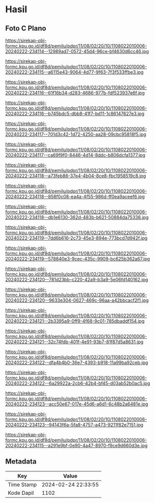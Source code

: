 # Hasil

## Foto C Plano

https://sirekap-obj-formc.kpu.go.id/df8d/pemilu/pdpr/11/08/02/20/10/1108022010006-20240222-234114--12989ad7-0572-45d4-96ce-bf4630d6cc46.jpg

https://sirekap-obj-formc.kpu.go.id/df8d/pemilu/pdpr/11/08/02/20/10/1108022010006-20240222-234115--a6115e43-9064-4d77-9f63-7f3f533ffbe3.jpg

https://sirekap-obj-formc.kpu.go.id/df8d/pemilu/pdpr/11/08/02/20/10/1108022010006-20240222-234116--61f16b34-d283-4686-977b-fdf523937e6f.jpg

https://sirekap-obj-formc.kpu.go.id/df8d/pemilu/pdpr/11/08/02/20/10/1108022010006-20240222-234116--b745bdc5-dbb8-41f7-bd11-1c86147627e3.jpg

https://sirekap-obj-formc.kpu.go.id/df8d/pemilu/pdpr/11/08/02/20/10/1108022010006-20240222-234117--701d3c42-1d72-4250-aa28-09cbc95818f5.jpg

https://sirekap-obj-formc.kpu.go.id/df8d/pemilu/pdpr/11/08/02/20/10/1108022010006-20240222-234117--ca69f9f0-8446-4d14-8ddc-b806dcfa1377.jpg

https://sirekap-obj-formc.kpu.go.id/df8d/pemilu/pdpr/11/08/02/20/10/1108022010006-20240222-234118--a73feb86-37e4-4b04-8ce8-fbc1958519c8.jpg

https://sirekap-obj-formc.kpu.go.id/df8d/pemilu/pdpr/11/08/02/20/10/1108022010006-20240222-234118--858f0c08-ea4a-4f55-986d-ff0ea9aceef6.jpg

https://sirekap-obj-formc.kpu.go.id/df8d/pemilu/pdpr/11/08/02/20/10/1108022010006-20240222-234118--db1e6130-362d-483b-b621-50884da75336.jpg

https://sirekap-obj-formc.kpu.go.id/df8d/pemilu/pdpr/11/08/02/20/10/1108022010006-20240222-234119--7dd6b616-2c73-45e3-894e-773bcd7d942f.jpg

https://sirekap-obj-formc.kpu.go.id/df8d/pemilu/pdpr/11/08/02/20/10/1108022010006-20240222-234119--578840e3-9cec-435c-9909-bc625b362a67.jpg

https://sirekap-obj-formc.kpu.go.id/df8d/pemilu/pdpr/11/08/02/20/10/1108022010006-20240222-234120--781d23bb-c220-42a9-b3a9-5e06fd140162.jpg

https://sirekap-obj-formc.kpu.go.id/df8d/pemilu/pdpr/11/08/02/20/10/1108022010006-20240222-234120--9633e304-0627-469c-96aa-a42bbcacf2f1.jpg

https://sirekap-obj-formc.kpu.go.id/df8d/pemilu/pdpr/11/08/02/20/10/1108022010006-20240222-234121--2b3395a9-0ff9-4f68-9c01-785dbaddf154.jpg

https://sirekap-obj-formc.kpu.go.id/df8d/pemilu/pdpr/11/08/02/20/10/1108022010006-20240222-234121--32c74fdb-401f-4e91-93b7-81f87d5a8631.jpg

https://sirekap-obj-formc.kpu.go.id/df8d/pemilu/pdpr/11/08/02/20/10/1108022010006-20240222-234122--dfa4b4b0-36e7-4393-b918-11a99ba92ceb.jpg

https://sirekap-obj-formc.kpu.go.id/df8d/pemilu/pdpr/11/08/02/20/10/1108022010006-20240222-234122--6a29922a-2cb6-42b4-bf45-d03ab52b0ac5.jpg

https://sirekap-obj-formc.kpu.go.id/df8d/pemilu/pdpr/11/08/02/20/10/1108022010006-20240222-234123--acc50e67-017e-45d6-a6d1-6c48b2a6481e.jpg

https://sirekap-obj-formc.kpu.go.id/df8d/pemilu/pdpr/11/08/02/20/10/1108022010006-20240222-234123--94143f6a-5fa8-4757-a473-9211f82e7151.jpg

https://sirekap-obj-formc.kpu.go.id/df8d/pemilu/pdpr/11/08/02/20/10/1108022010006-20240222-234115--a291e9bf-0e90-4a47-8970-f9ce9d660d3e.jpg


## Metadata

| Key        | Value               |
| ---------- | ------------------- |
| Time Stamp | 2024-02-24 22:33:55 |
| Kode Dapil | 1102                |



